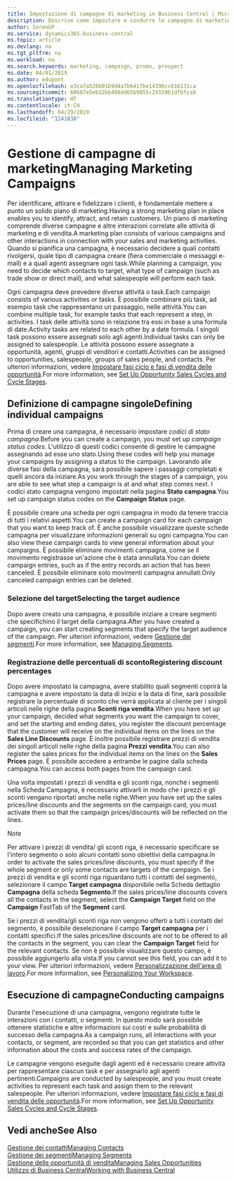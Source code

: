 ```yaml
---
title: Impostazione di campagne di marketing in Business Central | Microsoft Docs
description: Descrive come impostare e condurre le campagne di marketing in Business Central per identificare e coinvolgere prospect e fidelizzare i clienti.
author: SorenGP
ms.service: dynamics365-business-central
ms.topic: article
ms.devlang: na
ms.tgt_pltfrm: na
ms.workload: na
ms.search.keywords: marketing, campaign, promo, prospect
ms.date: 04/01/2019
ms.author: edupont
ms.openlocfilehash: e3ca7a52bb01b9d4a7b6417be14396cc616131ca
ms.sourcegitcommit: 60b87e5eb32bb408dd65b9855c29159b1dfbfca8
ms.translationtype: HT
ms.contentlocale: it-CH
ms.lasthandoff: 04/29/2019
ms.locfileid: "1241838"
---
```

# <a name="managing-marketing-campaigns"></a><span data-ttu-id="cbda2-103">Gestione di campagne di marketing</span><span class="sxs-lookup"><span data-stu-id="cbda2-103">Managing Marketing Campaigns</span></span>
<span data-ttu-id="cbda2-104">Per identificare, attirare e fidelizzare i clienti, è fondamentale mettere a punto un solido piano di marketing.</span><span class="sxs-lookup"><span data-stu-id="cbda2-104">Having a strong marketing plan in place enables you to identify, attract, and retain customers.</span></span> <span data-ttu-id="cbda2-105">Un piano di marketing comprende diverse campagne e altre interazioni correlate alle attività di marketing e di vendita.</span><span class="sxs-lookup"><span data-stu-id="cbda2-105">A marketing plan consists of various campaigns and other interactions in connection with your sales and marketing activities.</span></span> <span data-ttu-id="cbda2-106">Quando si pianifica una campagna, è necessario decidere a quali contatti rivolgersi, quale tipo di campagna creare (fiera commerciale o messaggi e-mail) e a quali agenti assegnare ogni task.</span><span class="sxs-lookup"><span data-stu-id="cbda2-106">While planning a campaign, you need to decide which contacts to target, what type of campaign (such as trade show or direct mail), and what salespeople will perform each task.</span></span>

<span data-ttu-id="cbda2-107">Ogni campagna deve prevedere diverse attività o task.</span><span class="sxs-lookup"><span data-stu-id="cbda2-107">Each campaign consists of various activities or tasks.</span></span> <span data-ttu-id="cbda2-108">È possibile combinare più task, ad esempio task che rappresentano un passaggio, nelle attività.</span><span class="sxs-lookup"><span data-stu-id="cbda2-108">You can combine multiple task, for example tasks that each represent a step, in activities.</span></span> <span data-ttu-id="cbda2-109">I task delle attività sono in relazione tra essi in base a una formula di date.</span><span class="sxs-lookup"><span data-stu-id="cbda2-109">Activity tasks are related to each other by a date formula.</span></span> <span data-ttu-id="cbda2-110">I singoli task possono essere assegnati solo agli agenti.</span><span class="sxs-lookup"><span data-stu-id="cbda2-110">Individual tasks can only be assigned to salespeople.</span></span> <span data-ttu-id="cbda2-111">Le attività possono essere assegnate a opportunità, agenti, gruppi di venditori e contatti.</span><span class="sxs-lookup"><span data-stu-id="cbda2-111">Activities can be assigned to opportunities, salespeople, groups of sales people, and contacts.</span></span> <span data-ttu-id="cbda2-112">Per ulteriori informazioni, vedere [Impostare fasi ciclo e fasi di vendita delle opportunità](marketing-how-setup-opportunity-sales-cycles-stages.md).</span><span class="sxs-lookup"><span data-stu-id="cbda2-112">For more information, see [Set Up Opportunity Sales Cycles and Cycle Stages](marketing-how-setup-opportunity-sales-cycles-stages.md).</span></span>

## <a name="defining-individual-campaigns"></a><span data-ttu-id="cbda2-113">Definizione di campagne singole</span><span class="sxs-lookup"><span data-stu-id="cbda2-113">Defining individual campaigns</span></span>
<span data-ttu-id="cbda2-114">Prima di creare una campagna, è necessario impostare *codici di stato campagna*.</span><span class="sxs-lookup"><span data-stu-id="cbda2-114">Before you can create a campaign, you must set up *campaign status codes*.</span></span> <span data-ttu-id="cbda2-115">L'utilizzo di questi codici consente di gestire le campagne assegnando ad esse uno stato.</span><span class="sxs-lookup"><span data-stu-id="cbda2-115">Using these codes will help you manage your campaigns by assigning a status to the campaign.</span></span> <span data-ttu-id="cbda2-116">Lavorando alle diverse fasi della campagna, sarà possibile sapere i passaggi completati e quelli ancora da iniziare.</span><span class="sxs-lookup"><span data-stu-id="cbda2-116">As you work through the stages of a campaign, you are able to see what step a campaign is at and what step comes next.</span></span> <span data-ttu-id="cbda2-117">I codici stato campagna vengono impostati nella pagina **Stato campagna**.</span><span class="sxs-lookup"><span data-stu-id="cbda2-117">You set up campaign status codes on the **Campaign Status** page.</span></span>

<span data-ttu-id="cbda2-118">È possibile creare una scheda per ogni campagna in modo da tenere traccia di tutti i relativi aspetti.</span><span class="sxs-lookup"><span data-stu-id="cbda2-118">You can create a campaign card for each campaign that you want to keep track of.</span></span> <span data-ttu-id="cbda2-119">È anche possibile visualizzare queste schede campagna per visualizzare informazioni generali su ogni campagna.</span><span class="sxs-lookup"><span data-stu-id="cbda2-119">You can also view these campaign cards to view general information about your campaigns.</span></span>
<span data-ttu-id="cbda2-120">È possibile eliminare movimenti campagna, come se il movimento registrasse un'azione che è stata annullata.</span><span class="sxs-lookup"><span data-stu-id="cbda2-120">You can delete campaign entries, such as if the entry records an action that has been canceled.</span></span> <span data-ttu-id="cbda2-121">È possibile eliminare solo movimenti campagna annullati.</span><span class="sxs-lookup"><span data-stu-id="cbda2-121">Only canceled campaign entries can be deleted.</span></span>

### <a name="selecting-the-target-audience"></a><span data-ttu-id="cbda2-122">Selezione del target</span><span class="sxs-lookup"><span data-stu-id="cbda2-122">Selecting the target audience</span></span>
<span data-ttu-id="cbda2-123">Dopo avere creato una campagna, è possibile iniziare a creare segmenti che specifichino il target della campagna.</span><span class="sxs-lookup"><span data-stu-id="cbda2-123">After you have created a campaign, you can start creating segments that specify the target audience of the campaign.</span></span> <span data-ttu-id="cbda2-124">Per ulteriori informazioni, vedere [Gestione dei segmenti](marketing-segments.md).</span><span class="sxs-lookup"><span data-stu-id="cbda2-124">For more information, see [Managing Segments](marketing-segments.md).</span></span>

### <a name="registering-discount-percentages"></a><span data-ttu-id="cbda2-125">Registrazione delle percentuali di sconto</span><span class="sxs-lookup"><span data-stu-id="cbda2-125">Registering discount percentages</span></span>
<span data-ttu-id="cbda2-126">Dopo avere impostato la campagna, avere stabilito quali segmenti coprirà la campagna e avere impostato la data di inizio e la data di fine, sarà possibile registrare la percentuale di sconto che verrà applicata al cliente per i singoli articoli nelle righe della pagina **Sconti riga vendita**.</span><span class="sxs-lookup"><span data-stu-id="cbda2-126">When you have set up your campaign, decided what segments you want the campaign to cover, and set the starting and ending dates, you register the discount percentage that the customer will receive on the individual items on the lines on the **Sales Line Discounts** page.</span></span> <span data-ttu-id="cbda2-127">È inoltre possibile registrare prezzi di vendita dei singoli articoli nelle righe della pagina **Prezzi vendita**.</span><span class="sxs-lookup"><span data-stu-id="cbda2-127">You can also register the sales prices for the individual items on the lines on the **Sales Prices** page.</span></span> <span data-ttu-id="cbda2-128">È possibile accedere a entrambe le pagine dalla scheda campagna.</span><span class="sxs-lookup"><span data-stu-id="cbda2-128">You can access both pages from the campaign card.</span></span>

 <span data-ttu-id="cbda2-129">Una volta impostati i prezzi di vendita e gli sconti riga, nonché i segmenti nella Scheda Campagna, è necessario attivarli in modo che i prezzi e gli sconti vengano riportati anche nelle righe.</span><span class="sxs-lookup"><span data-stu-id="cbda2-129">When you have set up the sales prices/line discounts and the segments on the campaign card, you must activate them so that the campaign prices/discounts will be reflected on the lines.</span></span>

> [!NOTE]  
>   <span data-ttu-id="cbda2-130">Per attivare i prezzi di vendita/ gli sconti riga, è necessario specificare se l'intero segmento o solo alcuni contatti sono obiettivi della campagna.</span><span class="sxs-lookup"><span data-stu-id="cbda2-130">In order to activate the sales prices/line discounts, you must specify if the whole segment or only some contacts are targets of the campaign.</span></span> <span data-ttu-id="cbda2-131">Se i prezzi di vendita e gli sconti riga riguardano tutti i contatti del segmento, selezionare il campo **Target campagna** disponibile nella Scheda dettaglio **Campagna** della scheda **Segmento**.</span><span class="sxs-lookup"><span data-stu-id="cbda2-131">If the sales prices/line discounts covers all the contacts in the segment, select the **Campaign Target** field on the **Campaign** FastTab of the **Segment** card.</span></span>

<span data-ttu-id="cbda2-132">Se i prezzi di vendita/gli sconti riga non vengono offerti a tutti i contatti del segmento, è possibile deselezionare il campo **Target campagna** per i contatti specifici.</span><span class="sxs-lookup"><span data-stu-id="cbda2-132">If the sales prices/line discounts are not to be offered to all the contacts in the segment, you can clear the **Campaign Target** field for the relevant contacts.</span></span> <span data-ttu-id="cbda2-133">Se non è possibile visualizzare questo campo, è possibile aggiungerlo alla vista.</span><span class="sxs-lookup"><span data-stu-id="cbda2-133">If you cannot see this field, you can add it to your view.</span></span> <span data-ttu-id="cbda2-134">Per ulteriori informazioni, vedere [Personalizzazione dell'area di lavoro](ui-personalization-user.md).</span><span class="sxs-lookup"><span data-stu-id="cbda2-134">For more information, see [Personalizing Your Workspace](ui-personalization-user.md).</span></span>

## <a name="conducting-campaigns"></a><span data-ttu-id="cbda2-135">Esecuzione di campagne</span><span class="sxs-lookup"><span data-stu-id="cbda2-135">Conducting campaigns</span></span>
<span data-ttu-id="cbda2-136">Durante l'esecuzione di una campagna, vengono registrate tutte le interazioni con i contatti, o segmenti. In questo modo sarà possibile ottenere statistiche e altre informazioni sui costi e sulle probabilità di successo della campagna.</span><span class="sxs-lookup"><span data-stu-id="cbda2-136">As a campaign runs, all interactions with your contacts, or segment, are recorded so that you can get statistics and other information about the costs and success rates of the campaign.</span></span>

<span data-ttu-id="cbda2-137">Le campagne vengono eseguite dagli agenti ed è necessario creare attività per rappresentare ciascun task e per assegnarlo agli agenti pertinenti.</span><span class="sxs-lookup"><span data-stu-id="cbda2-137">Campaigns are conducted by salespeople, and you must create activities to represent each task and assign them to the relevant salespeople.</span></span> <span data-ttu-id="cbda2-138">Per ulteriori informazioni, vedere [Impostare fasi ciclo e fasi di vendita delle opportunità](marketing-how-setup-opportunity-sales-cycles-stages.md).</span><span class="sxs-lookup"><span data-stu-id="cbda2-138">For more information, see [Set Up Opportunity Sales Cycles and Cycle Stages](marketing-how-setup-opportunity-sales-cycles-stages.md).</span></span>

## <a name="see-also"></a><span data-ttu-id="cbda2-139">Vedi anche</span><span class="sxs-lookup"><span data-stu-id="cbda2-139">See Also</span></span>
[<span data-ttu-id="cbda2-140">Gestione dei contatti</span><span class="sxs-lookup"><span data-stu-id="cbda2-140">Managing Contacts</span></span>](marketing-contacts.md)  
[<span data-ttu-id="cbda2-141">Gestione dei segmenti</span><span class="sxs-lookup"><span data-stu-id="cbda2-141">Managing Segments</span></span>](marketing-segments.md)  
[<span data-ttu-id="cbda2-142">Gestione delle opportunità di vendita</span><span class="sxs-lookup"><span data-stu-id="cbda2-142">Managing Sales Opportunities</span></span>](marketing-manage-sales-opportunities.md)  
[<span data-ttu-id="cbda2-143">Utilizzo di Business Central</span><span class="sxs-lookup"><span data-stu-id="cbda2-143">Working with Business Central</span></span>](ui-work-product.md)  
